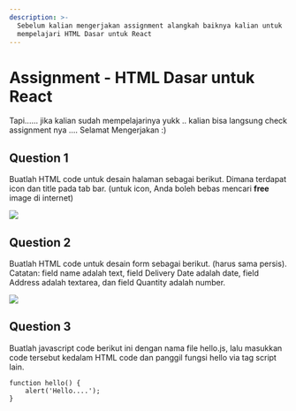 ```yaml
---
description: >-
  Sebelum kalian mengerjakan assignment alangkah baiknya kalian untuk
  mempelajari HTML Dasar untuk React
---
```


# Assignment - HTML Dasar untuk React

Tapi...... jika kalian sudah mempelajarinya yukk .. kalian bisa langsung check assignment nya .... Selamat Mengerjakan :\)



## **Question 1**

Buatlah HTML code untuk desain halaman sebagai berikut. Dimana terdapat icon dan title pada tab bar. \(untuk icon, Anda boleh bebas mencari **free** image di internet\)

![](https://blog.sanbercode.com/wp-content/uploads/2020/06/Screen-Shot-2020-06-19-at-07.22.33-1024x603.png)

## **Question 2**

Buatlah HTML code untuk desain form sebagai berikut. \(harus sama persis\). Catatan: field name adalah text, field Delivery Date adalah date, field Address adalah textarea, dan field Quantity adalah number.

![](https://blog.sanbercode.com/wp-content/uploads/2020/06/Screen-Shot-2020-06-19-at-07.31.39-1024x603.png)

## **Question 3**

Buatlah javascript code berikut ini dengan nama file hello.js, lalu masukkan code tersebut kedalam HTML code dan panggil fungsi hello via tag script lain.

```text
function hello() {
    alert('Hello....');
}
```

